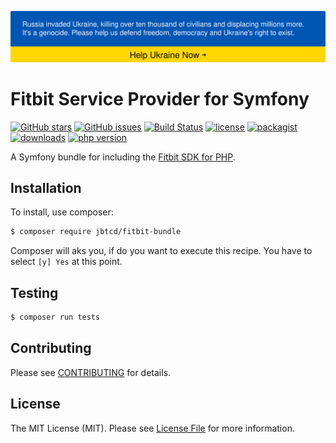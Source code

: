 [![Stand With Ukraine](https://raw.githubusercontent.com/vshymanskyy/StandWithUkraine/main/banner2-direct.svg)](https://vshymanskyy.github.io/StandWithUkraine/)

# Fitbit Service Provider for Symfony

[![GitHub stars](https://img.shields.io/github/stars/jbtcd/fitbit-sdk-php-symfony.svg)](https://github.com/vshymanskyy/StandWithUkraine/stargazers)
[![GitHub issues](https://img.shields.io/github/issues/jbtcd/fitbit-sdk-php-symfony.svg)](https://github.com/vshymanskyy/StandWithUkraine/issues)
[![Build Status](https://travis-ci.com/jbtcd/fitbit-sdk-php-symfony.svg?branch=main)](https://travis-ci.com/jbtcd/fitbit-sdk-php-symfony)
[![license](https://img.shields.io/badge/license-MIT-brightgreen.svg?style=flat-square)](LICENSE)
[![packagist](https://img.shields.io/packagist/v/jbtcd/fitbit-bundle.svg?style=flat-square)](https://packagist.org/packages/jbtcd/fitbit-bundle)
[![downloads](https://img.shields.io/packagist/dt/jbtcd/fitbit-bundle.svg?style=flat-square)](https://packagist.org/packages/jbtcd/fitbit-bundle)
[![php version](https://img.shields.io/packagist/php-v/jbtcd/fitbit-bundle?style=flat-square)](https://packagist.org/packages/jbtcd/fitbit-bundle)

A Symfony bundle for including the [Fitbit SDK for PHP](https://github.com/jbtcd/fitbit-sdk-php).

## Installation

To install, use composer:

```bash
$ composer require jbtcd/fitbit-bundle
```

Composer will aks you, if do you want to execute this recipe. You have to select `[y] Yes` at this point.

## Testing

``` bash
$ composer run tests
```

## Contributing

Please see [CONTRIBUTING](CONTRIBUTING.md) for details.

## License

The MIT License (MIT). Please see [License File](LICENSE) for more information.
